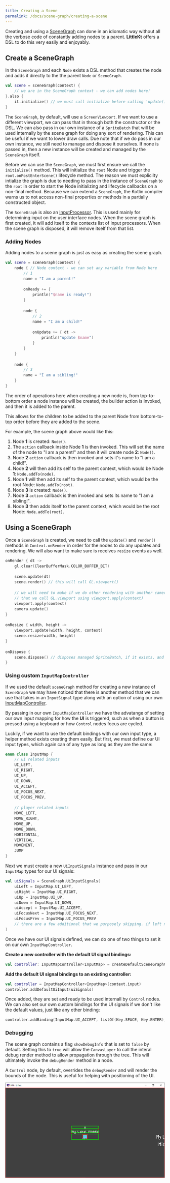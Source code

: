 ```yaml
---
title: Creating a Scene
permalink: /docs/scene-graph/creating-a-scene
---
```


Creating and using a [SceneGraph](https://github.com/littlektframework/littlekt/blob/master/core/src/commonMain/kotlin/com/lehaine/littlekt/graph/SceneGraph.kt) can done in an idiomatic way without all the verbose code of constantly adding nodes to a parent. **LittleKt** offers a DSL to do this very easily and enjoyably.

## Create a SceneGraph

In the `SceneGraph` and each `Node` exists a DSL method that creates the node and adds it directly to the the parent `Node` or `SceneGraph`.

```kotlin
val scene = sceneGraph(context) {
    // we are in the SceneGraph context - we can add nodes here!
}.also {
    it.initialize() // we must call initialize before calling 'update()'
}
```

The `SceneGraph`, by default, will use a `ScreenViewport`. If we want to use a different viewport, we can pass that in through both the constructor or the DSL. We can also pass in our own instance of a `SpriteBatch` that will be used internally by the scene graph for doing any sort of rendering. This can be useful if we want to lower draw calls. Due note that if we do pass in our own instance, we still need to manage and dispose it ourselves. If none is passed in, then a new instance will be created and managed by the `SceneGraph` itself.

Before we can use the `SceneGraph`, we must first ensure we call the `initialize()` method. This will initialize the `root` Node and trigger the `root.onPostEnterScene()` lifecycle method. The reason we must explicilty intialize the graph is due to needing to pass in the instance of `SceneGraph` to the `root` in order to start the Node initializing and lifecycle callbacks on a non-final method. Because we can extend a `SceneGraph`, the Kotlin compiler warns us to not access non-final properties or methods in a partially constructed object.

The `SceneGraph` is also an [InputProcessor](https://github.com/littlektframework/littlekt/blob/master/core/src/commonMain/kotlin/com/lehaine/littlekt/input/InputProcessor.kt). This is used mainly for determining input on the user interface nodes. When the scene graph is first created, it will add itself to the contexts list of input processors. When the scene graph is disposed, it will remove itself from that list.

### Adding Nodes

Adding nodes to a scene graph is just as easy as creating the scene graph.

```kotlin
val scene = sceneGraph(context) {
    node { // Node context - we can set any variable from Node here
        // 1
        name = "I am a parent!"

        onReady += {
            println("$name is ready!")
        }

        node {
            // 2
            name = "I am a child!"

            onUpdate += { dt ->
                println("update $name")
            }
        }
    }

    node {
        // 3
        name = "I am a sibling!"
    }
}
```

The order of operations here when creating a new node is, from top-to-bottom order a node instance will be created, the builder action is invoked, and then it is added to the parent.

This allows for the children to be added to the parent Node from bottom-to-top order before they are added to the scene.

For example, the scene graph above would like this:

1. Node **1** is created: `Node()`.
2. The `action` callback inside Node **1** is then invoked. This will set the name of the node to "I am a parent!" and then it will create node **2**: `Node()`.
3. Node **2** `action` callback is then invoked and sets it's name to "I am a child!".
4. Node **2** will then add its self to the parent context, which would be Node **1**: `Node.addTo(node)`.
5. Node **1** will then add its self to the parent context, which would be the root Node: `Node.addTo(root)`.
6. Node **3** is created: `Node()`.
7. Node **3** `action` callback is then invoked and sets its name to "I am a sibling!".
8. Node **3** then adds itself to the parent context, which would be the root Node: `Node.addTo(root)`.

## Using a SceneGraph

Once a `SceneGraph` is created, we need to call the `update()` and `render()` methods in `Context.onRender` in order for the nodes to do any updates and rendering. We will also want to make sure is receives `resize` events as well.

```kotlin
onRender { dt ->
    gl.clear(ClearBufferMask.COLOR_BUFFER_BIT)

    scene.update(dt)
    scene.render() // this will call GL.viewport()

    // we will need to make if we do other rendering with another camera / viewport
    // that we call GL.viewport using viewport.apply(context)
    viewport.apply(context)
    camera.update()
}

onResize { width, height ->
    viewport.update(width, height, context)
    scene.resize(width, height)
}

onDispose {
    scene.dispose() // disposes managed SpriteBatch, if it exists, and removes itself as an input processor
}
```

### Using custom `InputMapController`

If we used the default `sceneGraph` method for creating a new instance of `SceneGraph` we may have noticed that there is another method that we can use that takes in an `InputSignal` type along with an option of using our own [InputMapController](/docs/input/create-input-bindings).

By passing in our own `InputMapController` we have the advatange of setting our own input mapping for how the **UI** is triggered, such as when a button is pressed using a keyboard or how `Control` nodes focus are cycled.

Luckily, if we want to use the default bindings with our own input type, a helper method exists creating them easily. But first, we must define our UI input types, which again can of any type as long as they are the same:

```kotlin
enum class InputMap {
    // ui related inputs
    UI_LEFT,
    UI_RIGHT,
    UI_UP,
    UI_DOWN,
    UI_ACCEPT,
    UI_FOCUS_NEXT,
    UI_FOCUS_PREV,

    // player related inputs
    MOVE_LEFT,
    MOVE_RIGHT,
    MOVE_UP,
    MOVE_DOWN,
    HORIZONTAL,
    VERTICAL,
    MOVEMENT,
    JUMP
}
```

Next we must create a new `UiInputSignals` instance and pass in our `InputMap` types for our UI signals:

```kotlin
val uiSignals = SceneGraph.UiInputSignals(
    uiLeft = InputMap.UI_LEFT,
    uiRight = InputMap.UI_RIGHT,
    uiUp = InputMap.UI_UP,
    uiDown = InputMap.UI_DOWN,
    uiAccept = InputMap.UI_ACCEPT,
    uiFocusNext = InputMap.UI_FOCUS_NEXT,
    uiFocusPrev = InputMap.UI_FOCUS_PREV
    // there are a few additional that we purposely skipping. if left null they can't be triggered in the UI.
)
```

Once we have our UI signals defined, we can do one of two things to set it on our own `InputMapController`.

**Create a new controller with the default UI signal bindings:**

```kotlin
val controller: InputMapController<InputMap> = createDefaultSceneGraphController(context.input, uiSignals)
```

**Add the default UI signal bindings to an existing controller:**

```kotlin
val controller = InputMapController<InputMap>(context.input)
controller.addDefaultUiInput(uiSignals)
```

Once added, they are set and ready to be used internall by `Control` nodes. We can also set our own custom bindings for the UI signals if we don't like the default values, just like any other binding:

```kotlin
controller.addBinding(InputMap.UI_ACCEPT, listOf(Key.SPACE, Key.ENTER), buttons = listOf(GameButton.XBOX_A))
```

### Debugging

The scene graph contains a flag `showDebugInfo` that is set to `false` by default. Setting this to `true` will allow the `CanvasLayer` to call the interal debug render method to allow propagation through the tree. This will ultimately invoke the `debugRender` method in a node.

A `Control` node, by default, overrides the `debugRender` and will render the bounds of the node. This is useful for helping with positioning of the UI.

![center container example](/assets/images/ui/control-debugging.png)

